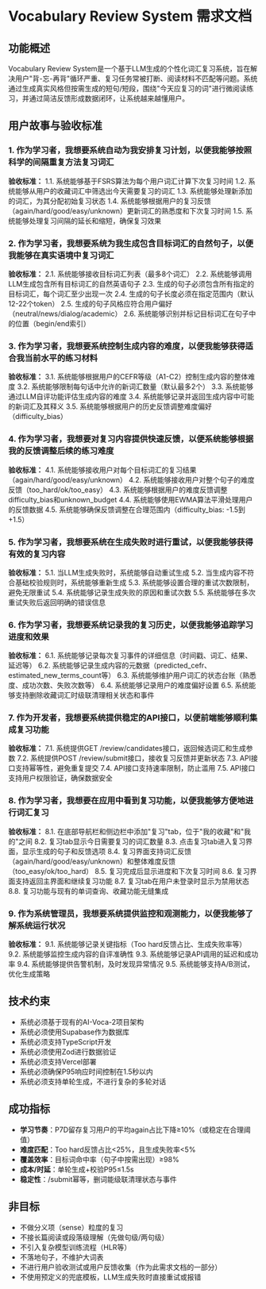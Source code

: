 # Vocabulary Review System 需求文档

## 功能概述

Vocabulary Review System是一个基于LLM生成的个性化词汇复习系统，旨在解决用户"背-忘-再背"循环严重、复习任务常被打断、阅读材料不匹配等问题。系统通过生成真实风格但按需生成的短句/短段，围绕"今天应复习的词"进行微阅读练习，并通过简洁反馈形成数据闭环，让系统越来越懂用户。

## 用户故事与验收标准

### 1. 作为学习者，我想要系统自动为我安排复习计划，以便我能够按照科学的间隔重复方法复习词汇

**验收标准：**
1.1. 系统能够基于FSRS算法为每个用户词汇计算下次复习时间
1.2. 系统能够从用户的收藏词汇中筛选出今天需要复习的词汇
1.3. 系统能够处理新添加的词汇，为其分配初始复习状态
1.4. 系统能够根据用户的复习反馈（again/hard/good/easy/unknown）更新词汇的熟悉度和下次复习时间
1.5. 系统能够处理复习间隔的延长和缩短，确保复习效果

### 2. 作为学习者，我想要系统为我生成包含目标词汇的自然句子，以便我能够在真实语境中复习词汇

**验收标准：**
2.1. 系统能够接收目标词汇列表（最多8个词汇）
2.2. 系统能够调用LLM生成包含所有目标词汇的自然英语句子
2.3. 生成的句子必须包含所有指定的目标词汇，每个词汇至少出现一次
2.4. 生成的句子长度必须在指定范围内（默认12-22个token）
2.5. 生成的句子风格应符合用户偏好（neutral/news/dialog/academic）
2.6. 系统能够识别并标记目标词汇在句子中的位置（begin/end索引）

### 3. 作为学习者，我想要系统控制生成内容的难度，以便我能够获得适合我当前水平的练习材料

**验收标准：**
3.1. 系统能够根据用户的CEFR等级（A1-C2）控制生成内容的整体难度
3.2. 系统能够限制每句话中允许的新词汇数量（默认最多2个）
3.3. 系统能够通过LLM自评功能评估生成内容的难度
3.4. 系统能够记录并返回生成内容中可能的新词汇及其释义
3.5. 系统能够根据用户的历史反馈调整难度偏好（difficulty_bias）

### 4. 作为学习者，我想要对复习内容提供快速反馈，以便系统能够根据我的反馈调整后续的练习难度

**验收标准：**
4.1. 系统能够接收用户对每个目标词汇的复习结果（again/hard/good/easy/unknown）
4.2. 系统能够接收用户对整个句子的难度反馈（too_hard/ok/too_easy）
4.3. 系统能够根据用户的难度反馈调整difficulty_bias和unknown_budget
4.4. 系统能够使用EWMA算法平滑处理用户的反馈数据
4.5. 系统能够确保反馈调整在合理范围内（difficulty_bias: -1.5到+1.5）

### 5. 作为学习者，我想要系统在生成失败时进行重试，以便我能够获得有效的复习内容

**验收标准：**
5.1. 当LLM生成失败时，系统能够自动重试生成
5.2. 当生成内容不符合基础校验规则时，系统能够重新生成
5.3. 系统能够设置合理的重试次数限制，避免无限重试
5.4. 系统能够记录生成失败的原因和重试次数
5.5. 系统能够在多次重试失败后返回明确的错误信息

### 6. 作为学习者，我想要系统记录我的复习历史，以便我能够追踪学习进度和效果

**验收标准：**
6.1. 系统能够记录每次复习事件的详细信息（时间戳、词汇、结果、延迟等）
6.2. 系统能够记录生成内容的元数据（predicted_cefr、estimated_new_terms_count等）
6.3. 系统能够维护用户词汇的状态台账（熟悉度、成功次数、失败次数等）
6.4. 系统能够记录用户的难度偏好设置
6.5. 系统能够支持删除收藏词汇时级联清理相关状态和事件

### 7. 作为开发者，我想要系统提供稳定的API接口，以便前端能够顺利集成复习功能

**验收标准：**
7.1. 系统提供GET /review/candidates接口，返回候选词汇和生成参数
7.2. 系统提供POST /review/submit接口，接收复习反馈并更新状态
7.3. API接口支持幂等性，避免重复提交
7.4. API接口支持速率限制，防止滥用
7.5. API接口支持用户权限验证，确保数据安全

### 8. 作为学习者，我想要在应用中看到复习功能，以便我能够方便地进行词汇复习

**验收标准：**
8.1. 在底部导航栏和侧边栏中添加"复习"tab，位于"我的收藏"和"我的"之间
8.2. 复习tab显示今日需要复习的词汇数量
8.3. 点击复习tab进入复习界面，显示生成的句子和反馈选项
8.4. 复习界面支持词汇反馈（again/hard/good/easy/unknown）和整体难度反馈（too_easy/ok/too_hard）
8.5. 复习完成后显示进度和下次复习时间
8.6. 复习界面支持返回主界面和继续复习功能
8.7. 复习tab在用户未登录时显示为禁用状态
8.8. 复习功能与现有的单词查询、收藏功能无缝集成

### 9. 作为系统管理员，我想要系统提供监控和观测能力，以便我能够了解系统运行状况

**验收标准：**
9.1. 系统能够记录关键指标（Too hard反馈占比、生成失败率等）
9.2. 系统能够监控生成内容的自评准确性
9.3. 系统能够记录API调用的延迟和成功率
9.4. 系统能够提供告警机制，及时发现异常情况
9.5. 系统能够支持A/B测试，优化生成策略

## 技术约束

- 系统必须基于现有的AI-Voca-2项目架构
- 系统必须使用Supabase作为数据库
- 系统必须支持TypeScript开发
- 系统必须使用Zod进行数据验证
- 系统必须支持Vercel部署
- 系统必须确保P95响应时间控制在1.5秒以内
- 系统必须支持单轮生成，不进行复杂的多轮对话

## 成功指标

- **学习节奏**：P7D留存复习用户的平均again占比下降≥10%（或稳定在合理阈值）
- **难度匹配**：Too hard反馈占比<25%，且生成失败率<5%
- **覆盖效率**：目标词命中率（句子中按需出现）≥98%
- **成本/时延**：单轮生成+校验P95≤1.5s
- **稳定性**：/submit幂等，删词能级联清理状态与事件

## 非目标

- 不做分义项（sense）粒度的复习
- 不接长篇阅读或段落级理解（先做句级/两句级）
- 不引入复杂模型训练流程（HLR等）
- 不落地句子，不维护大词表
- 不进行用户验收测试或用户反馈收集（作为此需求文档的一部分）
- 不使用预定义的兜底模板，LLM生成失败时直接重试或报错 